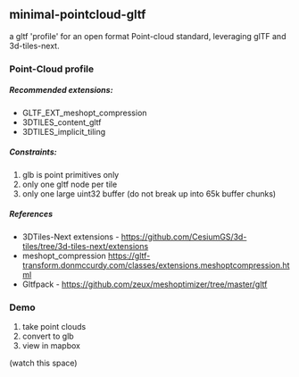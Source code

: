 ## minimal-pointcloud-gltf
a gltf 'profile' for an open format Point-cloud standard, leveraging glTF and 3d-tiles-next.


### Point-Cloud profile

##### Recommended extensions:
- GLTF_EXT_meshopt_compression
- 3DTILES_content_gltf
- 3DTILES_implicit_tiling

##### Constraints:
1. glb is point primitives only
2. only one gltf node per tile
3. only one large uint32 buffer (do not break up into 65k buffer chunks)


##### References
- 3DTiles-Next extensions - https://github.com/CesiumGS/3d-tiles/tree/3d-tiles-next/extensions
- meshopt_compression https://gltf-transform.donmccurdy.com/classes/extensions.meshoptcompression.html
- Gltfpack - https://github.com/zeux/meshoptimizer/tree/master/gltf


### Demo
1. take point clouds
2. convert to glb
3. view in mapbox

(watch this space)
